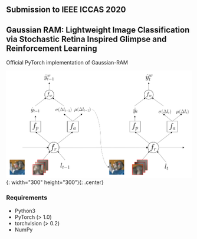 ## Submission to IEEE ICCAS 2020
## Gaussian RAM: Lightweight Image Classification via Stochastic Retina Inspired Glimpse and Reinforcement Learning


Official PyTorch implementation of Gaussian-RAM

![Figure](fig.png){: width="300" height="300"){: .center}

### Requirements
- Python3
- PyTorch (> 1.0)
- torchvision (> 0.2)
- NumPy

